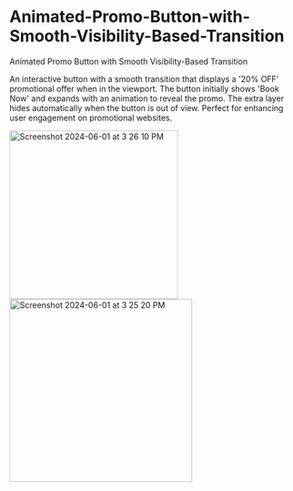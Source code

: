 # Animated-Promo-Button-with-Smooth-Visibility-Based-Transition
Animated Promo Button with Smooth Visibility-Based Transition


An interactive button with a smooth transition that displays a '20% OFF' promotional offer when in the viewport. The button initially shows 'Book Now' and expands with an animation to reveal the promo. The extra layer hides automatically when the button is out of view. Perfect for enhancing user engagement on promotional websites.

<img width="296" alt="Screenshot 2024-06-01 at 3 26 10 PM" src="https://github.com/SigmatoDev/Animated-Promo-Button-with-Smooth-Visibility-Based-Transition/assets/104191257/e4acd73b-d0c1-4fcb-a556-5c41daa90082">


<img width="321" alt="Screenshot 2024-06-01 at 3 25 20 PM" src="https://github.com/SigmatoDev/Animated-Promo-Button-with-Smooth-Visibility-Based-Transition/assets/104191257/7dc4e81e-557d-489f-adf9-4b88aea87d30">
